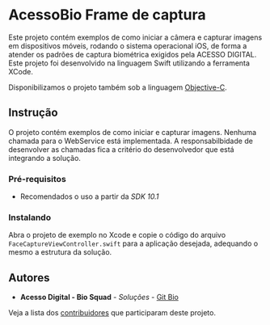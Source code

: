 # AcessoBio Frame de captura

Este projeto contém exemplos de como iniciar a câmera e capturar imagens em dispositivos móveis, rodando o sistema operacional iOS, de forma a atender os padrões de captura biométrica exigidos pela ACESSO DIGITAL. Este projeto foi desenvolvido na linguagem Swift utilizando a ferramenta XCode.

Disponibilizamos o projeto também sob a linguagem [Objective-C](https://github.com/acesso-io/acessobio-iosframe).

## Instrução 

O projeto contém exemplos de como iniciar e capturar imagens. Nenhuma chamada para o WebService está implementada. A responsabilbidade de desenvolver as chamadas fica a critério do desenvolvedor que está integrando a solução.

### Pré-requisitos

* Recomendados o uso a partir da *SDK  10.1*  

### Instalando

Abra o projeto de exemplo no Xcode e copie o código do arquivo ```FaceCaptureViewController.swift``` para a aplicação desejada, adequando o mesmo a estrutura da solução.

## Autores

* **Acesso Digital - Bio Squad** - *Soluções* - [Git Bio](https://github.com/PurpleBooth)

Veja a lista dos [contribuidores](https://github.com/acesso-io/acessobio-iosframe-swift/contributors) que participaram deste projeto. 

